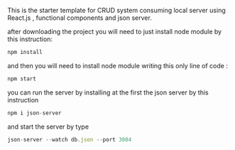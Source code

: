 This is the starter template for CRUD system consuming local server using React.js , functional components and json server.

after downloading the project you will need to just install node module by this instruction:

```js
npm install
```

and then you will need to install node module writing this only line of code :

```js
npm start
```

you can run the server by installing at the first the json server by this instruction

```js
npm i json-server
```

and start the server by type

```js
json-server --watch db.json --port 3004
```
